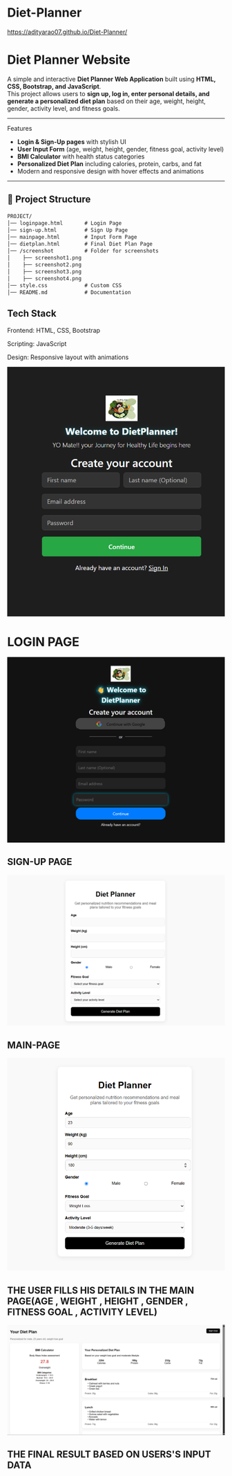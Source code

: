# Diet-Planner
https://adityarao07.github.io/Diet-Planner/
# Diet Planner Website

A simple and interactive **Diet Planner Web Application** built using **HTML, CSS, Bootstrap, and JavaScript**.  
This project allows users to **sign up, log in, enter personal details, and generate a personalized diet plan** based on their age, weight, height, gender, activity level, and fitness goals.  

---

   Features
-  **Login & Sign-Up pages** with stylish UI  
-  **User Input Form** (age, weight, height, gender, fitness goal, activity level)  
-  **BMI Calculator** with health status categories  
-  **Personalized Diet Plan** including calories, protein, carbs, and fat  
-  Modern and responsive design with hover effects and animations  

---

## 📂 Project Structure

```text
PROJECT/
│── loginpage.html       # Login Page  
│── sign-up.html         # Sign Up Page  
│── mainpage.html        # Input Form Page  
│── dietplan.html        # Final Diet Plan Page  
│── /screenshot          # Folder for screenshots  
│    ├── screenshot1.png
│    ├── screenshot2.png
│    ├── screenshot3.png
│    ├── screenshot4.png
│── style.css            # Custom CSS  
│── README.md            # Documentation  
```

## Tech Stack

Frontend: HTML, CSS, Bootstrap

Scripting: JavaScript

Design: Responsive layout with animations

![image alt](https://github.com/ADITYARAO07/Diet-Planner/blob/38b495b010a10195d14f0565b6d0895892df694c/SCREENSHOT1.png)
# LOGIN PAGE


![image alt](https://github.com/ADITYARAO07/Diet-Planner/blob/c3d97785f0fd2544cec4145186bf347efc5ad916/SCREENSHOT2.png)
## SIGN-UP PAGE


![image alt](https://github.com/ADITYARAO07/Diet-Planner/blob/c3d97785f0fd2544cec4145186bf347efc5ad916/SCREENSHOT3.png)
## MAIN-PAGE
![image alt](https://github.com/ADITYARAO07/Diet-Planner/blob/c3d97785f0fd2544cec4145186bf347efc5ad916/SCREENSHOT4.png)
## THE USER FILLS HIS DETAILS IN THE MAIN PAGE(AGE , WEIGHT , HEIGHT , GENDER , FITNESS GOAL , ACTIVITY LEVEL)




![image alt](https://github.com/ADITYARAO07/Diet-Planner/blob/c3d97785f0fd2544cec4145186bf347efc5ad916/SCREEMSHOT5.png)
## THE FINAL RESULT BASED ON USERS'S INPUT DATA 



